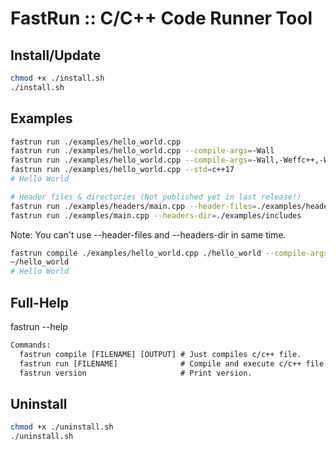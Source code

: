 # FastRun :: C/C++ Code Runner Tool

## Install/Update

```bash
chmod +x ./install.sh
./install.sh
```

## Examples

```bash
fastrun run ./examples/hello_world.cpp
fastrun run ./examples/hello_world.cpp --compile-args=-Wall
fastrun run ./examples/hello_world.cpp --compile-args=-Wall,-Weffc++,-Wextra,-Wsign-conversion
fastrun run ./examples/hello_world.cpp --std=c++17
# Hello World
```

```bash
# Header files & directories (Not published yet in last release!)
fastrun run ./examples/headers/main.cpp --header-files=./examples/headers/sum.cp
fastrun run ./examples/main.cpp --headers-dir=./examples/includes
```

Note: You can't use --header-files and --headers-dir in same time.

```bash
fastrun compile ./examples/hello_world.cpp ./hello_world --compile-args=-Wall --std=c++17
~/hello_world
# Hello World
```

## Full-Help

fastrun --help

```txt
Commands:
  fastrun compile [FILENAME] [OUTPUT] # Just compiles c/c++ file.
  fastrun run [FILENAME]              # Compile and execute c/c++ file.
  fastrun version                     # Print version.
```

## Uninstall

```bash
chmod +x ./uninstall.sh
./uninstall.sh
```
